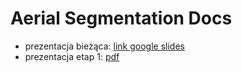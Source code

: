 # Aerial Segmentation Docs

* prezentacja bieżąca: [link google slides](https://docs.google.com/presentation/d/1_FzM2zdIALQ6sQWbSHBSDIGgwTuCEj3igriNRiHfq7o/edit?usp=sharing)
* prezentacja etap 1: [pdf](./twm_grzelak_kaczkowski_initial.pdf)
 